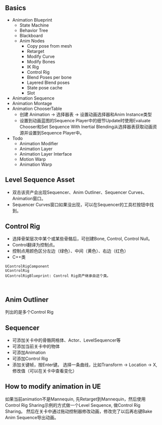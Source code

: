 ## Basics 
- Animation Blueprint
  - State Machine
  - Behavior Tree
  - Blackboard
  - Anim Nodes
    - Copy pose from mesh
    - Retarget
    - Modify Curve
    - Modify Bones
    - IK Rig
    - Control Rig
    - Blend Poses per bone
    - Layered Blend poses
    - State pose cache
    - Slot
- Animation Sequence
- Animation Montage
- Animation ChooserTable
  - 创建 Animation -> 选择器表 -> 设置动画选择器和Anim Instance类型 
  - 设置到动画蓝图的Sequence Player中的细节Update时使用Evaluate Chooser和Set Sequence With Inertial Blending从选择器表获取动画资源并设置到Sequence Player中。
- Todo
  - Animation Modifier
  - Animation Layer
  - Animation Layer Interface
  - Motion Warp
  - Animation Warp

## Level Sequence Asset
- 双击该资产会出现Sequencer、Anim Outliner、Sequencer Curves、Animation窗口。
- Sequencer Curves窗口如果没出现，可以在Sequencer的工具栏按钮中找到。


## Control Rig
- 选择骨架层次中某个或某些骨骼后，可创建Bone, Control, Control Null。
- Control翻译为控制点。
- 控制点用颜色区分左边（绿色）、中间（黄色）、右边（红色）
- C++类
```
UControlRigComponent
UControlRig
UControlRigBlueprint: Control Rig资产继承自这个类。



```




## Anim Outliner
列出的是多个Control Rig




## Sequencer
- 可添加关卡中的骨骼网格体、Actor、LevelSequencer等
- 可添加当前关卡中的物体
- 可添加Animation
- 可添加Control Rig
- 添加关键帧，按Enter键。  选择一条曲线，比如Transform -> Location -> X, 修改值（可以在关卡中查看变化）


## How to modify animation in UE
如果当前animation不是Mannequin, 先Retarget到Mannequin，然后使用Control Rig Sharing示例的方式做一个Level Sequence, 做Control Rig Sharing。 然后在关卡中通过拖动控制器修改动画，修改完了以后再右键Bake Anim Sequence导出动画。



